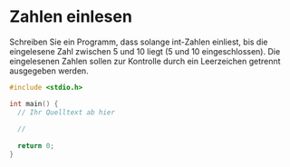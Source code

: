 # Zahlen einlesen

Schreiben Sie ein Programm, dass solange int-Zahlen einliest, 
bis die eingelesene Zahl zwischen 5 und 10 liegt (5 und 10 eingeschlossen).
Die eingelesenen Zahlen sollen zur Kontrolle durch ein Leerzeichen getrennt ausgegeben werden.

```cpp
#include <stdio.h>

int main() {
  // Ihr Quelltext ab hier
  
  //
  
  return 0;
}
```